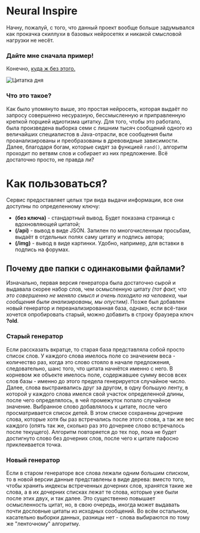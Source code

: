 # Neural Inspire
Начну, пожалуй, с того, что данный проект вообще больше задумывался как прокачка скиллухи в базовых нейросетях и никакой смысловой нагрузки не несёт.

### Дайте мне сначала пример!
Конечно, [куда ж без этого.](http://clashbyte.ru/inspire)

![Цитатка дня](http://clashbyte.ru/inspire/img?width=600&size=28)

### Что это такое?
Как было упомянуто выше, это простая нейросеть, которая выдаёт по запросу совершенно несуразную, бессмысленную и приправленную крепкой порцией идиотизма цитатку. Для того, чтобы это работало, была произведена выборка семи с лишним тысяч сообщений одного из величайших специалистов в Java-отрасли, все сообщения были проанализированы и преобразованы в древовидные зависимости. Далее, благодаря богам, которые сидят за функцией `rand()`, алгоритм проходит по ветвям слов и собирает из них предложение. Всё достаточно просто, не правда ли?

# Как пользоваться?
Сервис предоставляет целых три вида выдачи информации, все они доступны по определенному ключу:
* **(без ключа)** - стандартный вывод. Будет показана страница с вдохновляющей цитатой;
* **(/api)** - вывод в виде JSON. Запилен по многочисленным просьбам, выдаёт в отдельных полях саму цитату и подпись автора;
* **(/img)** - вывод в виде картинки. Удобно, например, для вставки в подпись на форумах.

## Почему две папки с одинаковыми файлами?
Изначально, первая версия генератора была достаточно сырой и выдавала скорее набор слов, чем осмысленную цитату *(тот факт, что это совершенно не меняло смысл и очень походило на человека, чьи сообщения были анализированы, мы опустим)*. Позже был добавлен новый генератор и переанализированная база, однако, если всё-таки хочется опробировать старый, можно добавить в строку браузера ключ **?old**.

### Старый генератор
Если рассказать вкратце, то старая база представляла собой просто список слов. У каждого слова имелось поле со значением веса - количество раз, когда это слово стояло в начале предложения, следовательно, шанс того, что цитата начнётся именно с него. В корневом же объекте имелось поле, содержавшее сумму весов всех слов базы - именно до этого предела генерируется случайное число. Далее, слова выстраивались друг за другом, в одну большую ленту, в которой у каждого слова имелся свой участок определенной длины, после чего определялось, в чей промежуток попало случайное значение. Выбранное слово добавлялось к цитате, после чего просматривается список детей. В этом списке сохранены дочерние слова, которые хотя бы раз встречались после этого слова, а так же вес каждого (опять так же, сколько раз это дочернее слово встречалось после текущего). Алгоритм повторяется до тех пор, пока не будет достигнуто слово без дочерних слов, после чего к цитате пафосно приклеивается точка.

### Новый генератор
Если в старом генераторе все слова лежали одним большим списком, то в новой версии данные представлены в виде дерева: вместо того, чтобы хранить индексы встреченных дочерних слов, хранятся такие же слова, а в их дочерних списках лежат те слова, которые уже были после этих двух, и так далее. Это существенно повышает осмысленность цитат, но, в свою очередь, иногда может выдавать почти дословные цитаты из исходных сообщений. Во всём остальном, касательно выборки данных, разницы нет - слова выбираются по тому же "ленточному" алгоритму.

